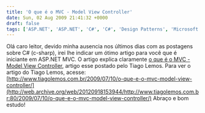 ```yaml
---
title: 'O que é o MVC - Model View Controller'
date: Sun, 02 Aug 2009 21:41:32 +0000
draft: false
tags: ['ASP.NET', 'ASP.NET', 'C#', 'C#', 'Design Patterns', 'Microsoft', 'MVC', 'MVC', 'VB.NET', 'Visual Studio', 'Visual Studio']
---
```


Olá caro leitor, devido minha ausencia nos últimos dias com as postagens sobre C# (c-sharp), irei lhe indicar um ótimo artigo para você que é iniciante em ASP.NET MVC. O artigo explica claramente [o que é o MVC - Model View Controller](http://web.archive.org/web/20120918153944/http://www.tiagolemos.com.br:80/2009/07/10/o-que-e-o-mvc-model-view-controller/), artigo esse postado pelo Tiago Lemos. Para ver o artigo do Tiago Lemos, acesse: [http://www.tiagolemos.com.br/2009/07/10/o-que-e-o-mvc-model-view-controller/](http://web.archive.org/web/20120918153944/http://www.tiagolemos.com.br:80/2009/07/10/o-que-e-o-mvc-model-view-controller/) Abraço e bom estudo!